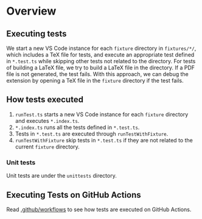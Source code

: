# Overview

## Executing tests

We start a new VS Code instance for each `fixture` directory in `fixtures/*/`, which includes a TeX file for tests, and execute an appropriate test defined in `*.test.ts` while skipping other tests not related to the directory. For tests of building a LaTeX file, we try to build a LaTeX file in the directory. If a PDF file is not generated, the test fails. With this approach, we can debug the extension by opening a TeX file in the `fixture` directory if the test fails.

## How tests executed

1. `runTest.ts` starts a new VS Code instance for each `fixture` directory and executes `*.index.ts`.
2. `*.index.ts` runs all the tests defined in `*.test.ts`.
3. Tests in `*.test.ts` are executed through `runTestWithFixture`.
4. `runTestWithFixture` skip tests in `*.test.ts` if they are not related to the current `fixture` directory.

### Unit tests

Unit tests are under the `unittests` directory.

## Executing Tests on GitHub Actions

Read [.github/workflows](https://github.com/James-Yu/LaTeX-Workshop/tree/master/.github/workflows) to see how tests are executed on GitHub Actions.
